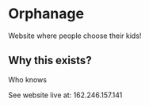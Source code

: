 # Orphanage

Website where people choose their kids!

## Why this exists?

Who knows

See website live at: 162.246.157.141
